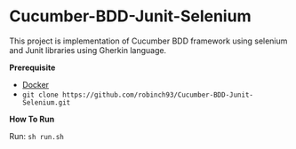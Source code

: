 # Cucumber-BDD-Junit-Selenium

This project is implementation of Cucumber BDD framework using selenium and Junit libraries using Gherkin language.

**Prerequisite**

- [Docker](https://docs.docker.com/get-docker/)
- `git clone https://github.com/robinch93/Cucumber-BDD-Junit-Selenium.git`

**How To Run**

Run: `sh run.sh`

